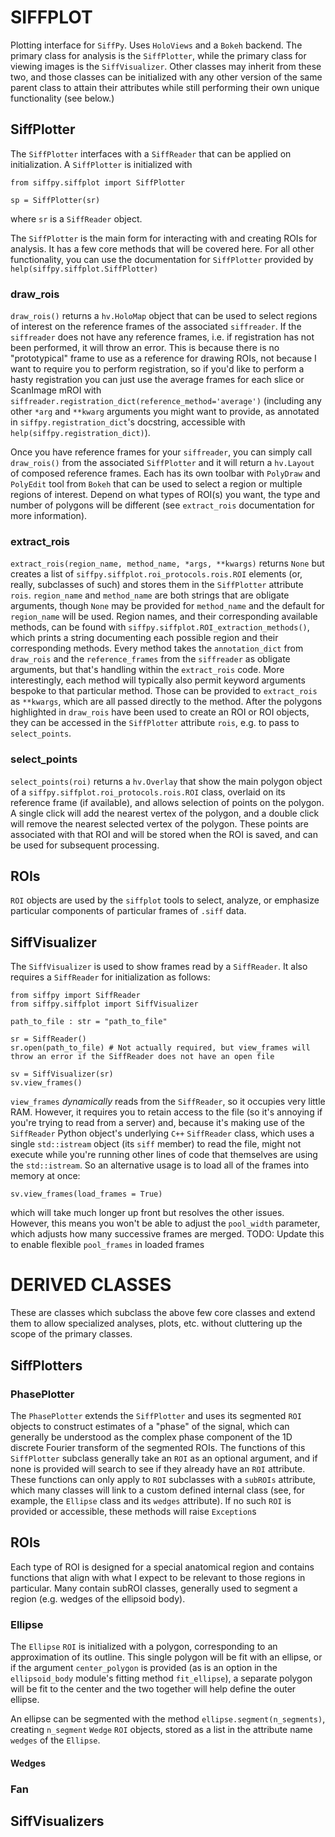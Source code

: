 # SIFFPLOT

Plotting interface for `SiffPy`. Uses `HoloViews` and a `Bokeh` backend. The primary class for analysis is the `SiffPlotter`,
while the primary class for viewing images is the `SiffVisualizer`. Other classes may inherit from these two, and those classes
can be initialized with any other version of the same parent class to attain their attributes while still performing their
own unique functionality (see below.)

## SiffPlotter

The `SiffPlotter` interfaces with a `SiffReader` that can be applied on initialization. A `SiffPlotter` is initialized with
```
from siffpy.siffplot import SiffPlotter

sp = SiffPlotter(sr)
```

where `sr` is a `SiffReader` object.

The `SiffPlotter` is the main form for interacting with and creating ROIs for analysis. It has a few core methods that will be covered here.
For all other functionality, you can use the documentation for `SiffPlotter` provided by `help(siffpy.siffplot.SiffPlotter)`

### draw_rois

`draw_rois()` returns a `hv.HoloMap` object that can be used to select regions of interest on the reference frames of the associated `siffreader`.
If the `siffreader` does not have any reference frames, i.e. if registration has not been performed, it will throw an error. This is because
there is no "prototypical" frame to use as a reference for drawing ROIs, not because I want to require you to perform registration, so if you'd like
to perform a hasty registration you can just use the average frames for each slice or ScanImage mROI with
`siffreader.registration_dict(reference_method='average')` (including any other `*arg` and `**kwarg` arguments you might want to provide, as
annotated in `siffpy.registration_dict`'s docstring, accessible with `help(siffpy.registration_dict)`).

Once you have reference frames for your `siffreader`, you can simply call `draw_rois()` from the associated `SiffPlotter` and it will return a 
`hv.Layout` of composed reference frames. Each has its own toolbar with `PolyDraw` and `PolyEdit` tool from `Bokeh` that can be used to
select a region or multiple regions of interest. Depend on what types of ROI(s) you want, the type and number of polygons will be different
(see `extract_rois` documentation for more information).

### extract_rois

`extract_rois(region_name, method_name, *args, **kwargs)` returns `None` but creates a list of `siffpy.siffplot.roi_protocols.rois.ROI` elements
(or, really, subclasses of such) and stores them in the `SiffPlotter` attribute `rois`. `region_name` and `method_name` are both strings that are
obligate arguments, though `None` may be provided for `method_name` and the default for `region_name` will be used. Region names, and their
corresponding available methods, can be found with `siffpy.siffplot.ROI_extraction_methods()`, which prints a string documenting each
possible region and their corresponding methods. Every method takes the `annotation_dict` from `draw_rois` and the `reference_frames` from
the `siffreader` as obligate arguments, but that's handling within the `extract_rois` code. More interestingly, each method will typically
also permit keyword arguments bespoke to that particular method. Those can be provided to `extract_rois` as `**kwargs`, which are all passed
directly to the method. After the polygons highlighted in `draw_rois` have been used to create an ROI or ROI objects, they can be accessed in
the `SiffPlotter` attribute `rois`, e.g. to pass to `select_points`.

### select_points

`select_points(roi)` returns a `hv.Overlay` that show the main polygon object of a `siffpy.siffplot.roi_protocols.rois.ROI` class, overlaid
on its reference frame (if available), and allows selection of points on the polygon. A single click will add the nearest vertex of the polygon, and
a double click will remove the nearest selected vertex of the polygon. These points are associated with that ROI and will be stored when the ROI
is saved, and can be used for subsequent processing.

## ROIs

`ROI` objects are used by the `siffplot` tools to select, analyze, or emphasize particular components of particular frames of `.siff` data.

## SiffVisualizer

The `SiffVisualizer` is used to show frames read by a `SiffReader`. It also requires a `SiffReader` for initialization as follows:
```
from siffpy import SiffReader
from siffpy.siffplot import SiffVisualizer

path_to_file : str = "path_to_file"

sr = SiffReader()
sr.open(path_to_file) # Not actually required, but view_frames will throw an error if the SiffReader does not have an open file

sv = SiffVisualizer(sr)
sv.view_frames()
```

`view_frames` *dynamically* reads from the `SiffReader`, so it occupies very little RAM. However, it requires you to retain access
to the file (so it's annoying if you're trying to read from a server) and, because it's making use of the `SiffReader` Python object's
underlying `C++` `SiffReader` class, which uses a single `std::istream` object (its `siff` member) to read the file, might not execute while you're running
other lines of code that themselves are using the `std::istream`. So an alternative usage is to load all of the frames into memory at once:

```
sv.view_frames(load_frames = True)
```

which will take much longer up front but resolves the other issues. However, this means you won't be able to adjust the `pool_width` parameter,
which adjusts how many successive frames are merged.
TODO: Update this to enable flexible `pool_frames` in loaded frames

# DERIVED CLASSES

These are classes which subclass the above few core classes and extend them to allow specialized analyses, plots, etc. without cluttering
up the scope of the primary classes.

## SiffPlotters

### PhasePlotter

The `PhasePlotter` extends the `SiffPlotter` and uses its segmented `ROI` objects to construct estimates of a "phase" of the signal,
which can generally be understood as the complex phase component of the 1D discrete Fourier transform of the segmented ROIs. The
functions of this `SiffPlotter` subclass generally take an `ROI` as an optional argument, and if none is provided will search to
see if they already have an `ROI` attribute. These functions can only apply to `ROI` subclasses with a `subROIs` attribute, which
many classes will link to a custom defined internal class (see, for example, the `Ellipse` class and its `wedges` attribute).
If no such `ROI` is provided or accessible, these methods will raise `Exception`s

## ROIs

Each type of ROI is designed for a special anatomical region and contains functions that align with what I expect to be relevant
to those regions in particular. Many contain subROI classes, generally used to segment a region (e.g. wedges of the ellipsoid body).

### Ellipse

The `Ellipse` `ROI` is initialized with a polygon, corresponding to an approximation of its outline. This single polygon will be fit with
an ellipse, or if the argument `center_polygon` is provided (as is an option in the `ellipsoid_body` module's fitting method `fit_ellipse`),
a separate polygon will be fit to the center and the two together will help define the outer ellipse.

An ellipse can be segmented with the method `ellipse.segment(n_segments)`, creating `n_segment` `Wedge` `ROI` objects, stored as a list
in the attribute name `wedges` of the `Ellipse`.

#### Wedges

### Fan



## SiffVisualizers